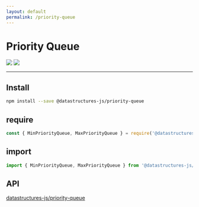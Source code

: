 ```yaml
---
layout: default
permalink: /priority-queue
---
```


# Priority Queue

<div class="ds-badges">
  <img src="https://img.shields.io/npm/v/@datastructures-js/priority-queue.svg"/>
  <img src="https://img.shields.io/npm/dm/@datastructures-js/priority-queue.svg"/>
</div>
<hr />

## Install
```sh
npm install --save @datastructures-js/priority-queue
```

## require
```js
const { MinPriorityQueue, MaxPriorityQueue } = require('@datastructures-js/priority-queue');
```

## import
```js
import { MinPriorityQueue, MaxPriorityQueue } from '@datastructures-js/priority-queue';
```

## API
<a href="https://github.com/datastructures-js/priority-queue#table-of-contents">datastructures-js/priority-queue</a>
<br /><br />

